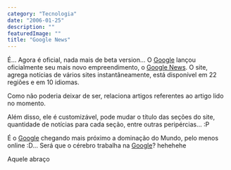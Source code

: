 ```yaml
---
category: "Tecnologia"
date: "2006-01-25"
description: ""
featuredImage: ""
title: "Google News"
---
```


É... Agora é oficial, nada mais de beta version... O [Google](http://www.google.com.br/) lançou oficialmente seu mais novo empreendimento, o [Google News](http://news.google.com/). O site, agrega notícias de vários sites instantâneamente, está disponível em 22 regiões e em 10 idiomas.

Como não poderia deixar de ser, relaciona artigos referentes ao artigo lido no momento.

Além disso, ele é customizável, pode mudar o título das seções do site, quantidade de notícias para cada seção, entre outras peripércias... :P

É o [Google](http://www.google.com.br/) chegando mais próximo a dominação do Mundo, pelo menos online :D... Será que o cérebro trabalha na [Google](http://www.google.com.br/)? hehehehe

Aquele abraço
